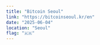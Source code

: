 ```yaml
---
title: "Bitcoin Seoul"
link: "https://bitcoinseoul.kr/en"
date: "2025-06-04"
location: "Seoul"
flag: "🇰🇷"
---
```

